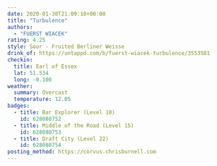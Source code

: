 ```yaml
---
date: 2020-01-30T21:09:10+00:00
title: "Turbulence"
authors:
  - "FUERST WIACEK"
rating: 4.25
style: Sour - Fruited Berliner Weisse
drink_of: https://untappd.com/b/fuerst-wiacek-turbulence/3553581
checkin:
  title: Earl of Essex
  lat: 51.534
  long: -0.100
weather:
  summary: Overcast
  temperature: 12.05
badges:
  - title: Bar Explorer (Level 10)
    id: 628080752
  - title: Middle of the Road (Level 15)
    id: 628080753
  - title: Draft City (Level 22)
    id: 628080754
posting_method: https://corvus.chrisburnell.com
---
```

